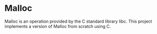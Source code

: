 # Malloc

Malloc is an operation provided by the C standard library libc. This project implements a version of Malloc from scratch using C. 

